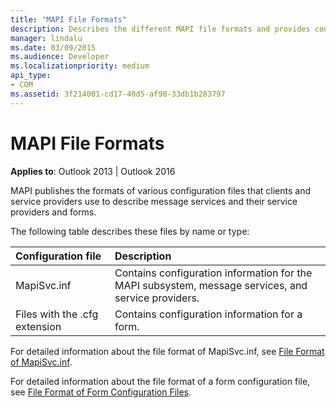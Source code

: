 ```yaml
---
title: "MAPI File Formats"
description: Describes the different MAPI file formats and provides configuration file names and additional resource links.
manager: lindalu
ms.date: 03/09/2015
ms.audience: Developer
ms.localizationpriority: medium
api_type:
- COM
ms.assetid: 3f214001-cd17-40d5-af90-33db1b283797
---
```


# MAPI File Formats

  
  
**Applies to**: Outlook 2013 | Outlook 2016 
  
MAPI publishes the formats of various configuration files that clients and service providers use to describe message services and their service providers and forms.
  
The following table describes these files by name or type:
  
|**Configuration file**|**Description**|
|:-----|:-----|
|MapiSvc.inf  <br/> |Contains configuration information for the MAPI subsystem, message services, and service providers. |
|Files with the .cfg extension  <br/> |Contains configuration information for a form. |
   
For detailed information about the file format of MapiSvc.inf, see [File Format of MapiSvc.inf](file-format-of-mapisvc-inf.md). 
  
For detailed information about the file format of a form configuration file, see [File Format of Form Configuration Files](file-format-of-form-configuration-files.md). 
  

